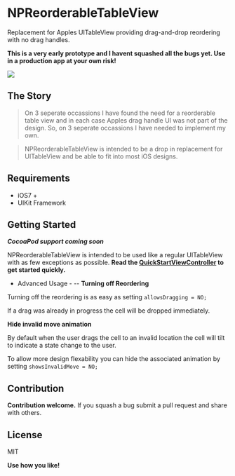 NPReorderableTableView
=========

Replacement for Apples UITableView providing drag-and-drop reordering with no drag handles. 

**This is a very early prototype and I havent squashed all the bugs yet. Use in a production app at your own risk!**

[![](https://s3-us-west-1.amazonaws.com/nicholas-peterson-github/fast_demo.gif)](https://s3-us-west-1.amazonaws.com/nicholas-peterson-github/fast_demo.gif)

The Story
-----------
> On 3 seperate occassions I have found the need for a reorderable table view and in each case Apples drag handle UI was not part of the design. So, on 3 seperate occassions I have needed to implement my own.

> NPReorderableTableView is intended to be a drop in replacement for UITableView and be able to fit into most iOS designs. 

Requirements
----
- iOS7 +
- UIKit Framework

Getting Started
--------------
**_CocoaPod support coming soon_**

NPReorderableTableView is intended to be used like a regular UITableView with as few exceptions as possible.
**Read the [QuickStartViewController](https://github.com/NicholasPeterson/NPReorderableTableView/blob/master/NPReorderableTableView/QuickStartViewController.m) to get started quickly.**

- Advanced Usage -
--
**Turning off Reordering**

Turning off the reordering is as easy as setting `allowsDragging = NO;`

If a drag was already in progress the cell will be dropped immediately.

**Hide invalid move animation**

By default when the user drags the cell to an invalid location the cell will tilt to indicate a state change to the user. 

To allow more design flexability you can hide the associated animation by setting `showsInvalidMove = NO;`


Contribution
----

**Contribution welcome.** If you squash a bug submit a pull request and share with others.

License
----

MIT

**Use how you like!**
